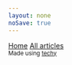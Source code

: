 ```yaml
---
layout: none
noSave: true
---
```


<a href="<% get('paths').root %>"><i class="fa fa-home"></i> Home</a>
<a href="<% linkto('all') %>"><i class="fa fa-list-ul"></i> All articles</a>
<br/>
<small>Made using <a href="https://github.com/krasimir/techy" target="_blank">techy</a></small>

